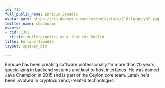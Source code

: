 ```yaml
---
id: 716
full_public_name: Enrique Zamudio
avatar_path: https://cfp.devnexus.com/system/avatars/716/large/yo2.jpg?1510074133
twitter_name: chochosmx
events:
- :id: 1301
  :title: Bulletproofing your foot for Kotlin
title: Enrique Zamudio
layout: speaker_bio

---
```

Enrique has been creating software professionally for more than 20 years, specializing in backend systems and host to host interfaces. He was named Java Champion in 2015 and is part of the Ceylon core team. Lately he's been involved in cryptocurrency-related technologies.